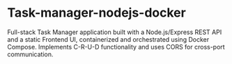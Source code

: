 # Task-manager-nodejs-docker
Full-stack Task Manager application built with a Node.js/Express REST API and a static Frontend UI, containerized and orchestrated using Docker Compose. Implements C-R-U-D functionality and uses CORS for cross-port communication.
